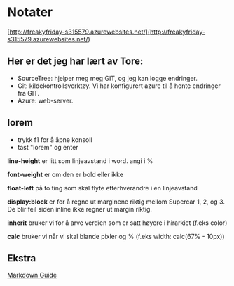 # Notater

[http://freakyfriday-s315579.azurewebsites.net/](http://freakyfriday-s315579.azurewebsites.net/)

## Her er det jeg har lært av Tore:

* SourceTree: hjelper meg meg GIT, og jeg kan logge endringer.
* Git: kildekontrollsverktøy. Vi har konfigurert azure til å hente endringer fra GIT.
* Azure: web-server.

## lorem
* trykk f1 for å åpne konsoll
* tast "lorem" og enter

**line-height** er litt som linjeavstand i word. angi i %

**font-weight** er om den er bold eller ikke

**float-left** på to ting som skal flyte etterhverandre i en linjeavstand

**display:block** er for å regne ut marginene riktig mellom Supercar 1, 2, og 3. De blir feil siden inline ikke regner ut margin riktig.

**inherit** bruker vi for å arve verdien som er satt høyere i hirarkiet (f.eks color)

**calc** bruker vi når vi skal blande pixler og % (f.eks width: calc(67% - 10px))

## Ekstra

[Markdown Guide](https://guides.github.com/features/mastering-markdown/)



